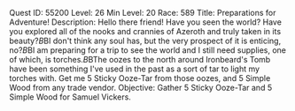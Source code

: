 Quest ID: 55200
Level: 26
Min Level: 20
Race: 589
Title: Preparations for Adventure!
Description: Hello there friend! Have you seen the world? Have you explored all of the nooks and crannies of Azeroth and truly taken in its beauty?$B$BI don't think any soul has, but the very prospect of it is enticing, no?$B$BI am preparing for a trip to see the world and I still need supplies, one of which, is torches.$B$BThe oozes to the north around Ironbeard's Tomb have been something I've used in the past as a sort of tar to light my torches with. Get me 5 Sticky Ooze-Tar from those oozes, and 5 Simple Wood from any trade vendor.
Objective: Gather 5 Sticky Ooze-Tar and 5 Simple Wood for Samuel Vickers.
